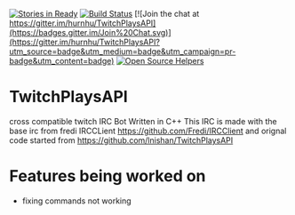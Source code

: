 [![Stories in Ready](https://badge.waffle.io/hurnhu/TwitchPlaysAPI.png?label=ready&title=Ready)](https://waffle.io/hurnhu/TwitchPlaysAPI)
[![Build Status](https://travis-ci.org/hurnhu/NATBot.svg?branch=master)](https://travis-ci.org/hurnhu/NATBot)
[![Join the chat at https://gitter.im/hurnhu/TwitchPlaysAPI](https://badges.gitter.im/Join%20Chat.svg)](https://gitter.im/hurnhu/TwitchPlaysAPI?utm_source=badge&utm_medium=badge&utm_campaign=pr-badge&utm_content=badge)
[![Open Source Helpers](https://www.codetriage.com/hurnhu/natbot/badges/users.svg)](https://www.codetriage.com/hurnhu/natbot)
# TwitchPlaysAPI


cross compatible twitch IRC Bot Written in C++
This IRC is made with the base irc from fredi IRCCLient https://github.com/Fredi/IRCClient
and orignal code started from https://github.com/lnishan/TwitchPlaysAPI


# Features being worked on
- fixing commands not working
